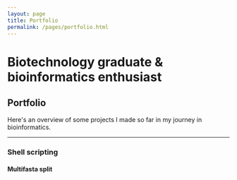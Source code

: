 ```yaml
---
layout: page
title: Portfolio
permalink: /pages/portfolio.html
---
```


# Biotechnology graduate & bioinformatics enthusiast

## Portfolio

Here's an overview of some projects I made so far in my journey in bioinformatics.

---

### Shell scripting

#### Multifasta split